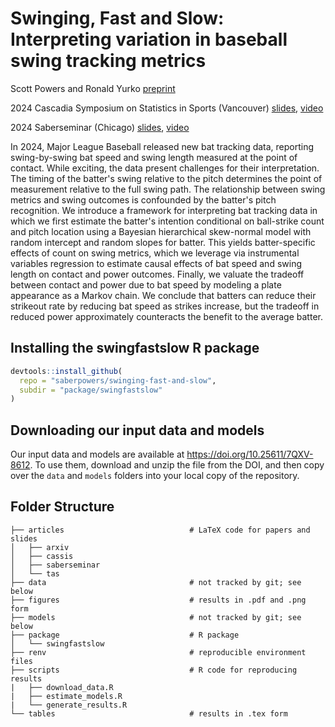 # Swinging, Fast and Slow: Interpreting variation in baseball swing tracking metrics

Scott Powers and Ronald Yurko
[preprint](https://arxiv.org/abs/2507.01238)

2024 Cascadia Symposium on Statistics in Sports (Vancouver)
[slides](https://drive.google.com/file/d/12FuQxjcDzmxETV-RaKdjPA1gbP1BLUaR),
[video](https://www.youtube.com/watch?v=rsJmNvDaHJc&list=PL40KH8fsrt-sX1lSf659bl1u341F76ue3)

2024 Saberseminar (Chicago)
[slides](https://drive.google.com/file/d/1tmKdebUSCWPXwE2q09yf5HCdInPrOIsZ),
[video](https://www.youtube.com/watch?v=rQ1BsjQEWKs&list=PL40KH8fsrt-sX1lSf659bl1u341F76ue3)

In 2024, Major League Baseball released new bat tracking data, reporting swing-by-swing bat speed and swing length measured at the point of contact. While exciting, the data present challenges for their interpretation. The timing of the batter's swing relative to the pitch determines the point of measurement relative to the full swing path. The relationship between swing metrics and swing outcomes is confounded by the batter's pitch recognition. We introduce a framework for interpreting bat tracking data in which we first estimate the batter's intention conditional on ball-strike count and pitch location using a Bayesian hierarchical skew-normal model with random intercept and random slopes for batter. This yields batter-specific effects of count on swing metrics, which we leverage via instrumental variables regression to estimate causal effects of bat speed and swing length on contact and power outcomes. Finally, we valuate the tradeoff between contact and power due to bat speed by modeling a plate appearance as a Markov chain. We conclude that batters can reduce their strikeout rate by reducing bat speed as strikes increase, but the tradeoff in reduced power approximately counteracts the benefit to the average batter.

## Installing the swingfastslow R package

```R
devtools::install_github(
  repo = "saberpowers/swinging-fast-and-slow",
  subdir = "package/swingfastslow"
)
```

## Downloading our input data and models

Our input data and models are available at https://doi.org/10.25611/7QXV-8612. To use them, download and unzip the file from the DOI, and then copy over the `data` and `models` folders into your local copy of the repository.

## Folder Structure

```
├── articles                            # LaTeX code for papers and slides
│   ├── arxiv
│   ├── cassis
│   ├── saberseminar
│   └── tas
├── data                                # not tracked by git; see below
├── figures                             # results in .pdf and .png form
├── models                              # not tracked by git; see below
├── package                             # R package
│   └── swingfastslow
├── renv                                # reproducible environment files
├── scripts                             # R code for reproducing results
|   ├── download_data.R
|   ├── estimate_models.R
|   └── generate_results.R
└── tables                              # results in .tex form
```
